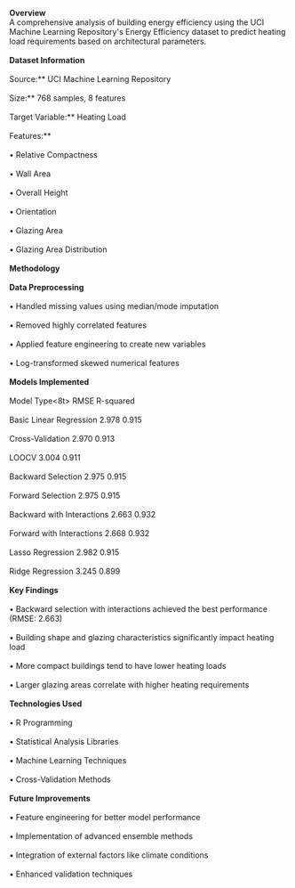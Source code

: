 **Overview**
<br>A comprehensive analysis of building energy efficiency using the UCI Machine Learning Repository's Energy Efficiency dataset to predict heating load requirements based on architectural parameters.</br>
<br>**Dataset Information**</br>
<br>	Source:** UCI Machine Learning Repository</br>
<br>	Size:** 768 samples, 8 features</br>
<br>	Target Variable:** Heating Load</br>
<br>	Features:**</br>
  <br>•	Relative Compactness</br>
  <br>•	Wall Area</br>
  <br>•	Overall Height</br>
  <br>•	Orientation</br>
  <br>•	Glazing Area</br>
 <br> •	Glazing Area Distribution</br>
<br>**Methodology</br>
<br>Data Preprocessing**</br>
<br>•	Handled missing values using median/mode imputation</br>
<br>•	Removed highly correlated features</br>
<br>•	Applied feature engineering to create new variables</br>
<br>•	Log-transformed skewed numerical features</br>
<br>**Models Implemented**</br>
<br>Model Type<8t>                  RMSE	   R-squared</br>
<br>Basic Linear Regression	    2.978	   0.915</br>
<br>Cross-Validation	          2.970	   0.913</br>
<br>LOOCV	                      3.004	   0.911</br>
<br>Backward Selection	        2.975	   0.915</br>
<br>Forward Selection	          2.975	   0.915</br>
<br>Backward with Interactions	2.663    0.932</br>
<br>Forward with Interactions	  2.668	   0.932</br>
<br>Lasso Regression	          2.982	   0.915</br>
<br>Ridge Regression	          3.245	   0.899</br>
<br>**Key Findings**</br>
<br>•	Backward selection with interactions achieved the best performance (RMSE: 2.663)</br>
<br>•	Building shape and glazing characteristics significantly impact heating load</br>
<br>•	More compact buildings tend to have lower heating loads</br>
<br>•	Larger glazing areas correlate with higher heating requirements</br>
<br>**Technologies Used**</br>
<br>•	R Programming</br>
<br>•	Statistical Analysis Libraries</br>
<br>•	Machine Learning Techniques</br>
<br>•	Cross-Validation Methods</br>
<br>**Future Improvements**</br>
<br>•	Feature engineering for better model performance</br>
<br>•	Implementation of advanced ensemble methods</br>
<br>•	Integration of external factors like climate conditions</br>
<br>•	Enhanced validation techniques</br>

